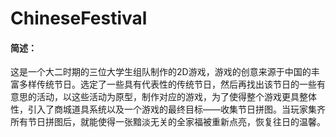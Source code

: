 # ChineseFestival

#### 简述：

这是一个大二时期的三位大学生组队制作的2D游戏，游戏的创意来源于中国的丰富多样传统节日。选定了一些具有代表性的传统节日，然后再找出该节日的一些有意思的活动，以这些活动为原型，制作对应的游戏，为了使得整个游戏更具整体性，引入了商城道具系统以及一个游戏的最终目标——收集节日拼图。当玩家集齐所有节日拼图后，就能使得一张黯淡无关的全家福被重新点亮，恢复往日的温馨。



